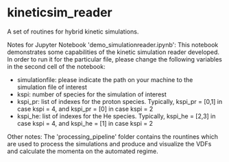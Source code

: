 # kineticsim_reader
A set of routines for hybrid kinetic simulations.

Notes for Jupyter Notebook 'demo_simulationreader.ipynb':
This notebook demonstrates some capabilities of the kinetic simulation reader developed. In order to run it for the particular file, please change the following variables in the second cell of the notebook:
- simulationfile: please indicate the path on your machine to the simulation file of interest
- kspi: number of species for the simulation of interest
- kspi_pr: list of indexes for the proton species. Typically, kspi_pr = [0,1] in case kspi = 4, and kspi_pr = [0] in case kspi = 2
- kspi_he: list of indexes for the He species. Typically, kspi_he = [2,3] in case kspi = 4, and kspi_he = [1] in case kspi = 2


Other notes:
The 'processing_pipeline' folder contains the rountines which are used to process the simulations and produce and visualize the VDFs and calculate the momenta on the automated regime.
